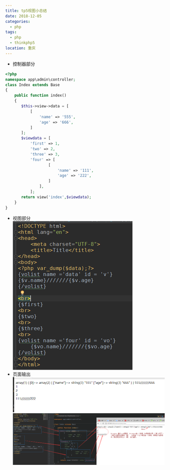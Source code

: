 ```yaml
---
title: tp5视图小总结
date: 2018-12-05
categories:
  - php
tags: 
  - php
  - thinkphp5
location: 重庆  
---
```


- 控制器部分
```php
<?php
namespace app\admin\controller;
class Index extends Base
{
    public function index()
    {
       $this->view->data = [
           [
               'name' => '555',
               'age' => '666',
           ]
       ];
       $viewdata = [
           'first' => 1,
           'two' => 2,
           'three' => 3,
           'four' => [
                   [
                       'name' => '111',
                       'age' => '222',
                   ]
               ],
           ];
       return view('index',$viewdata);
    }
}
```


- 视图部分<br/>
![Image text](/assets/img/php/1.png)<br/>
- 页面输出<br/>
![Image text](/assets/img/php/2.png)<br/>
![Image text](/assets/img/php/3.png)<br/>




